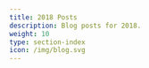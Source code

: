 ```yaml
---
title: 2018 Posts
description: Blog posts for 2018.
weight: 10
type: section-index
icon: /img/blog.svg
---
```

